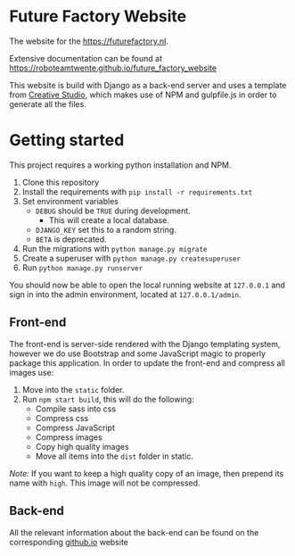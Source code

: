 # Future Factory Website

The website for the https://futurefactory.nl.

Extensive documentation can be found at https://roboteamtwente.github.io/future_factory_website

This website is build with Django as a back-end server and uses a template from 
[Creative Studio](https://www.free-css.com/free-css-templates/page286/creative-studio), which makes use of NPM and 
gulpfile.js in order to generate all the files.

# Getting started
This project requires a working python installation and NPM.

1. Clone this repository
2. Install the requirements with `pip install -r requirements.txt`
3. Set environment variables
   - `DEBUG` should be `TRUE` during development.
     - This will create a local database.
   - `DJANGO_KEY` set this to a random string.
   - `BETA` is deprecated.
4. Run the migrations with `python manage.py migrate`
5. Create a superuser with `python manage.py createsuperuser`
6. Run `python manage.py runserver`

You should now be able to open the local running website at `127.0.0.1` and sign in into the admin environment, located
at `127.0.0.1/admin`. 

## Front-end
The front-end is server-side rendered with the Django templating system, however we do use Bootstrap and some JavaScript
magic to properly package this application. In order to update the front-end and compress all images use:

1. Move into the `static` folder.
2. Run `npm start build`, this will do the following:
   - Compile sass into css
   - Compress css
   - Compress JavaScript
   - Compress images
   - Copy high quality images
   - Move all items into the `dist` folder in static.

_Note:_ If you want to keep a high quality copy of an image, then prepend its name with `high`. This image will not be
compressed. 

## Back-end
All the relevant information about the back-end can be found on the corresponding 
[github.io](https://roboteamtwente.github.io/future_factory_website) website